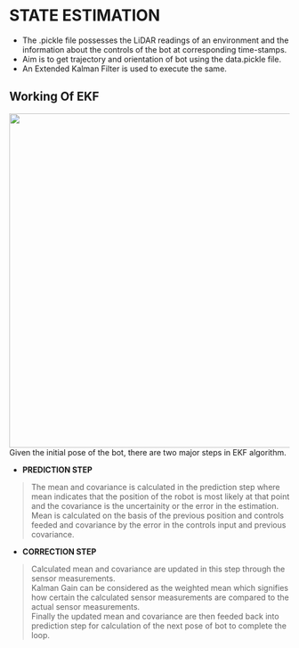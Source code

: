 # STATE ESTIMATION
* The .pickle file possesses the LiDAR readings of an environment and the information about the controls of the bot at corresponding time-stamps.
* Aim is to get trajectory and orientation of bot using the data.pickle file.
* An Extended Kalman Filter is used to execute the same.
## Working Of EKF
<img src="https://user-images.githubusercontent.com/64797216/124354872-eba38a00-dc2b-11eb-9411-8aa871f09fa5.png" width="600">
Given the initial pose of the bot, there are two major steps in EKF algorithm.  

* **PREDICTION STEP**   
>The mean and covariance is calculated in the prediction step where mean indicates that the position of the robot is most likely at that point and the covariance is the uncertainity or the error in the estimation.  
>Mean is calculated on the basis of the previous position and controls feeded and covariance by the error in the controls input and previous covariance.

* **CORRECTION STEP**  
>Calculated mean and covariance are updated in this step through the sensor measurements.    
>Kalman Gain can be considered as the weighted mean which signifies how certain the calculated sensor measurements are compared to the actual sensor measurements.  
>Finally the updated mean and covariance are then feeded back into prediction step for calculation of the next pose of bot to complete the loop.

